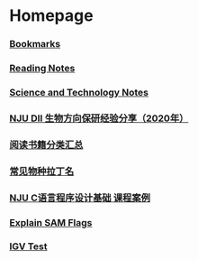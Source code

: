 # Homepage

### [Bookmarks](bookmarks/bookmarks)

### [Reading Notes](https://liuyujie0136.github.io/Reading-Notes/)

### [Science and Technology Notes](https://liuyujie0136.github.io/Sci-Tech-Notes/)

### [NJU DII 生物方向保研经验分享（2020年）](notes/DII_Bio2020)

### [阅读书籍分类汇总](notes/books)

### [常见物种拉丁名](notes/latin)

### [NJU C语言程序设计基础 课程案例](notes/c_NJU)

### [Explain SAM Flags](tools/SAM_flag.html)

### [IGV Test](tools/igv_test.html)
